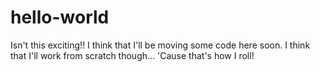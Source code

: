 # hello-world

Isn't this exciting!!  I think that I'll be moving some code here soon.  I think that I'll work from scratch though...
'Cause that's how I roll!
